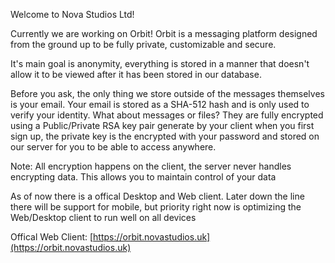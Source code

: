 
Welcome to Nova Studios Ltd!

Currently we are working on Orbit! 
Orbit is a messaging platform designed from the ground up to be fully private, customizable and secure.

It's main goal is anonymity, everything is stored in a manner that doesn't allow it to be viewed after it has been stored in our database.

Before you ask, the only thing we store outside of the messages themselves is your email. Your email is stored as a SHA-512 hash
and is only used to verify your identity.
What about messages or files? They are fully encrypted using a Public/Private RSA key pair generate by your client when you first sign up, the private key is the encrypted with your password and stored on our server for you to be able to access anywhere. 

Note: All encryption happens on the client, the server never handles encrypting data. This allows you to maintain control of your data

As of now there is a offical Desktop and Web client. Later down the line there will be support for mobile, but priority right now is optimizing the Web/Desktop client to run well on all devices

Offical Web Client: [https://orbit.novastudios.uk](https://orbit.novastudios.uk)
